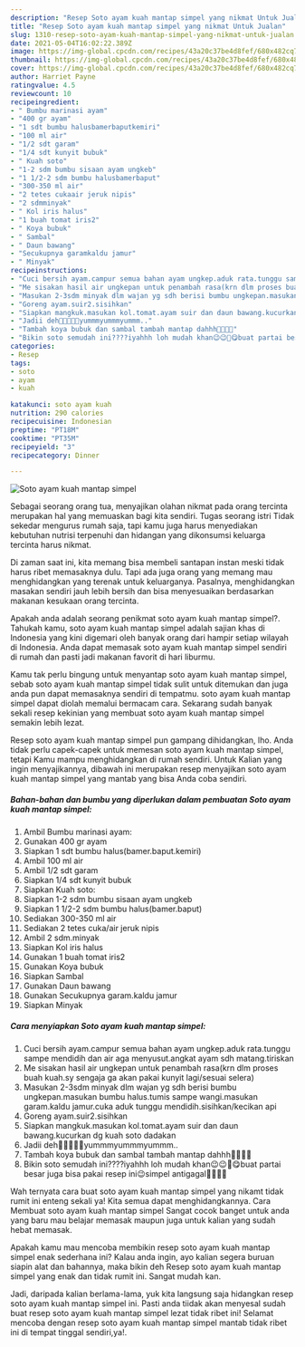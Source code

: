 ```yaml
---
description: "Resep Soto ayam kuah mantap simpel yang nikmat Untuk Jualan"
title: "Resep Soto ayam kuah mantap simpel yang nikmat Untuk Jualan"
slug: 1310-resep-soto-ayam-kuah-mantap-simpel-yang-nikmat-untuk-jualan
date: 2021-05-04T16:02:22.389Z
image: https://img-global.cpcdn.com/recipes/43a20c37be4d8fef/680x482cq70/soto-ayam-kuah-mantap-simpel-foto-resep-utama.jpg
thumbnail: https://img-global.cpcdn.com/recipes/43a20c37be4d8fef/680x482cq70/soto-ayam-kuah-mantap-simpel-foto-resep-utama.jpg
cover: https://img-global.cpcdn.com/recipes/43a20c37be4d8fef/680x482cq70/soto-ayam-kuah-mantap-simpel-foto-resep-utama.jpg
author: Harriet Payne
ratingvalue: 4.5
reviewcount: 10
recipeingredient:
- " Bumbu marinasi ayam"
- "400 gr ayam"
- "1 sdt bumbu halusbamerbaputkemiri"
- "100 ml air"
- "1/2 sdt garam"
- "1/4 sdt kunyit bubuk"
- " Kuah soto"
- "1-2 sdm bumbu sisaan ayam ungkeb"
- "1 1/2-2 sdm bumbu halusbamerbaput"
- "300-350 ml air"
- "2 tetes cukaair jeruk nipis"
- "2 sdmminyak"
- " Kol iris halus"
- "1 buah tomat iris2"
- " Koya bubuk"
- " Sambal"
- " Daun bawang"
- "Secukupnya garamkaldu jamur"
- " Minyak"
recipeinstructions:
- "Cuci bersih ayam.campur semua bahan ayam ungkep.aduk rata.tunggu sampe mendidih dan air aga menyusut.angkat ayam sdh matang.tiriskan"
- "Me sisakan hasil air ungkepan untuk penambah rasa(krn dlm proses buah kuah.sy sengaja ga akan pakai kunyit lagi/sesuai selera)"
- "Masukan 2-3sdm minyak dlm wajan yg sdh berisi bumbu ungkepan.masukan bumbu halus.tumis sampe wangi.masukan garam.kaldu jamur.cuka aduk tunggu mendidih.sisihkan/kecikan api"
- "Goreng ayam.suir2.sisihkan"
- "Siapkan mangkuk.masukan kol.tomat.ayam suir dan daun bawang.kucurkan dg kuah soto dadakan"
- "Jadii deh🤤🤤🤤🤤🤤yummmyummmyummm.."
- "Tambah koya bubuk dan sambal tambah mantap dahhh🤤🤤🤤🤤"
- "Bikin soto semudah ini????iyahhh loh mudah khan😉😉🤗😋buat partai besar juga bisa pakai resep ini😉simpel antigagal🤗🤗🤗🤗"
categories:
- Resep
tags:
- soto
- ayam
- kuah

katakunci: soto ayam kuah 
nutrition: 290 calories
recipecuisine: Indonesian
preptime: "PT18M"
cooktime: "PT35M"
recipeyield: "3"
recipecategory: Dinner

---
```



![Soto ayam kuah mantap simpel](https://img-global.cpcdn.com/recipes/43a20c37be4d8fef/680x482cq70/soto-ayam-kuah-mantap-simpel-foto-resep-utama.jpg)

Sebagai seorang orang tua, menyajikan olahan nikmat pada orang tercinta merupakan hal yang memuaskan bagi kita sendiri. Tugas seorang istri Tidak sekedar mengurus rumah saja, tapi kamu juga harus menyediakan kebutuhan nutrisi terpenuhi dan hidangan yang dikonsumsi keluarga tercinta harus nikmat.

Di zaman  saat ini, kita memang bisa membeli santapan instan meski tidak harus ribet memasaknya dulu. Tapi ada juga orang yang memang mau menghidangkan yang terenak untuk keluarganya. Pasalnya, menghidangkan masakan sendiri jauh lebih bersih dan bisa menyesuaikan berdasarkan makanan kesukaan orang tercinta. 



Apakah anda adalah seorang penikmat soto ayam kuah mantap simpel?. Tahukah kamu, soto ayam kuah mantap simpel adalah sajian khas di Indonesia yang kini digemari oleh banyak orang dari hampir setiap wilayah di Indonesia. Anda dapat memasak soto ayam kuah mantap simpel sendiri di rumah dan pasti jadi makanan favorit di hari liburmu.

Kamu tak perlu bingung untuk menyantap soto ayam kuah mantap simpel, sebab soto ayam kuah mantap simpel tidak sulit untuk ditemukan dan juga anda pun dapat memasaknya sendiri di tempatmu. soto ayam kuah mantap simpel dapat diolah memalui bermacam cara. Sekarang sudah banyak sekali resep kekinian yang membuat soto ayam kuah mantap simpel semakin lebih lezat.

Resep soto ayam kuah mantap simpel pun gampang dihidangkan, lho. Anda tidak perlu capek-capek untuk memesan soto ayam kuah mantap simpel, tetapi Kamu mampu menghidangkan di rumah sendiri. Untuk Kalian yang ingin menyajikannya, dibawah ini merupakan resep menyajikan soto ayam kuah mantap simpel yang mantab yang bisa Anda coba sendiri.

<!--inarticleads1-->

##### Bahan-bahan dan bumbu yang diperlukan dalam pembuatan Soto ayam kuah mantap simpel:

1. Ambil  Bumbu marinasi ayam:
1. Gunakan 400 gr ayam
1. Siapkan 1 sdt bumbu halus(bamer.baput.kemiri)
1. Ambil 100 ml air
1. Ambil 1/2 sdt garam
1. Siapkan 1/4 sdt kunyit bubuk
1. Siapkan  Kuah soto:
1. Siapkan 1-2 sdm bumbu sisaan ayam ungkeb
1. Siapkan 1 1/2-2 sdm bumbu halus(bamer.baput)
1. Sediakan 300-350 ml air
1. Sediakan 2 tetes cuka/air jeruk nipis
1. Ambil 2 sdm.minyak
1. Siapkan  Kol iris halus
1. Gunakan 1 buah tomat iris2
1. Gunakan  Koya bubuk
1. Siapkan  Sambal
1. Gunakan  Daun bawang
1. Gunakan Secukupnya garam.kaldu jamur
1. Siapkan  Minyak




<!--inarticleads2-->

##### Cara menyiapkan Soto ayam kuah mantap simpel:

1. Cuci bersih ayam.campur semua bahan ayam ungkep.aduk rata.tunggu sampe mendidih dan air aga menyusut.angkat ayam sdh matang.tiriskan
1. Me sisakan hasil air ungkepan untuk penambah rasa(krn dlm proses buah kuah.sy sengaja ga akan pakai kunyit lagi/sesuai selera)
1. Masukan 2-3sdm minyak dlm wajan yg sdh berisi bumbu ungkepan.masukan bumbu halus.tumis sampe wangi.masukan garam.kaldu jamur.cuka aduk tunggu mendidih.sisihkan/kecikan api
1. Goreng ayam.suir2.sisihkan
1. Siapkan mangkuk.masukan kol.tomat.ayam suir dan daun bawang.kucurkan dg kuah soto dadakan
1. Jadii deh🤤🤤🤤🤤🤤yummmyummmyummm..
1. Tambah koya bubuk dan sambal tambah mantap dahhh🤤🤤🤤🤤
1. Bikin soto semudah ini????iyahhh loh mudah khan😉😉🤗😋buat partai besar juga bisa pakai resep ini😉simpel antigagal🤗🤗🤗🤗




Wah ternyata cara buat soto ayam kuah mantap simpel yang nikamt tidak rumit ini enteng sekali ya! Kita semua dapat menghidangkannya. Cara Membuat soto ayam kuah mantap simpel Sangat cocok banget untuk anda yang baru mau belajar memasak maupun juga untuk kalian yang sudah hebat memasak.

Apakah kamu mau mencoba membikin resep soto ayam kuah mantap simpel enak sederhana ini? Kalau anda ingin, ayo kalian segera buruan siapin alat dan bahannya, maka bikin deh Resep soto ayam kuah mantap simpel yang enak dan tidak rumit ini. Sangat mudah kan. 

Jadi, daripada kalian berlama-lama, yuk kita langsung saja hidangkan resep soto ayam kuah mantap simpel ini. Pasti anda tiidak akan menyesal sudah buat resep soto ayam kuah mantap simpel lezat tidak ribet ini! Selamat mencoba dengan resep soto ayam kuah mantap simpel mantab tidak ribet ini di tempat tinggal sendiri,ya!.

